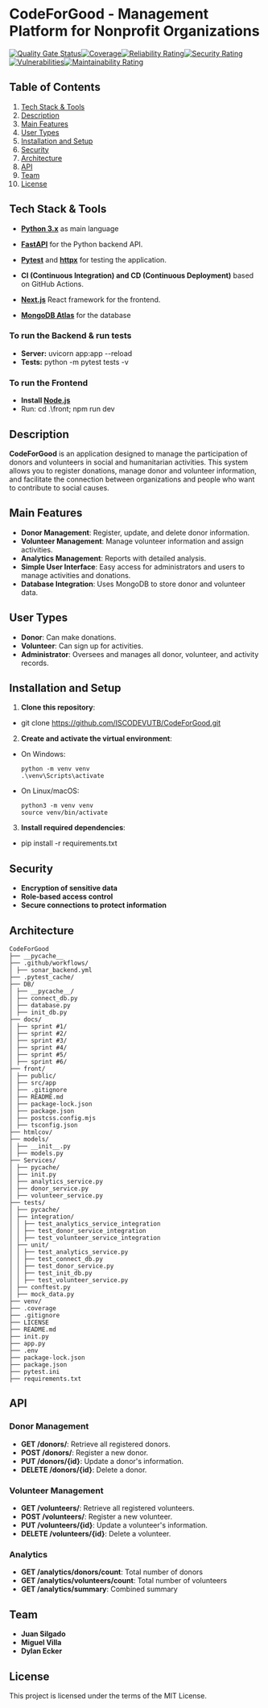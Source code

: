 # CodeForGood - Management Platform for Nonprofit Organizations
[![Quality Gate Status](https://sonarcloud.io/api/project_badges/measure?project=ISCODEVUTB_CodeForGood&metric=alert_status)](https://sonarcloud.io/summary/new_code?id=ISCODEVUTB_CodeForGood)[![Coverage](https://sonarcloud.io/api/project_badges/measure?project=ISCODEVUTB_CodeForGood&metric=coverage)](https://sonarcloud.io/summary/new_code?id=ISCODEVUTB_CodeForGood)[![Reliability Rating](https://sonarcloud.io/api/project_badges/measure?project=ISCODEVUTB_CodeForGood&metric=reliability_rating)](https://sonarcloud.io/summary/new_code?id=ISCODEVUTB_CodeForGood)[![Security Rating](https://sonarcloud.io/api/project_badges/measure?project=ISCODEVUTB_CodeForGood&metric=security_rating)](https://sonarcloud.io/summary/new_code?id=ISCODEVUTB_CodeForGood)[![Vulnerabilities](https://sonarcloud.io/api/project_badges/measure?project=ISCODEVUTB_CodeForGood&metric=vulnerabilities)](https://sonarcloud.io/summary/new_code?id=ISCODEVUTB_CodeForGood)[![Maintainability Rating](https://sonarcloud.io/api/project_badges/measure?project=ISCODEVUTB_CodeForGood&metric=sqale_rating)](https://sonarcloud.io/summary/new_code?id=ISCODEVUTB_CodeForGood)


## Table of Contents

1. [Tech Stack & Tools](#tech-stack--tools)
2. [Description](#description)
3. [Main Features](#main-features)
4. [User Types](#user-types)
5. [Installation and Setup](#installation-and-setup)
6. [Security](#security)
7. [Architecture](#architecture)
8. [API](#api)
9. [Team](#team)
10. [License](#license)

## Tech Stack & Tools
 - **[Python 3.x](https://www.python.org/)** as main language

 - **[FastAPI](https://fastapi.tiangolo.com/)** for the Python backend API.  
 
 - **[Pytest](https://docs.pytest.org/en/stable/)** and **[httpx](https://www.python-httpx.org/)** for testing the application.  
 
 - **CI (Continuous Integration) and CD (Continuous Deployment)** based on GitHub Actions.

 - **[Next.js](https://nextjs.org/**)** React framework for the frontend.

 - **[MongoDB Atlas](https://www.mongodb.com/en/atlas)** for the database

### To run the Backend & run tests
- **Server:** uvicorn app:app --reload
- **Tests:** python -m pytest tests -v

### To run the Frontend
- **Install [Node.js](https://nodejs.org/en)**
- Run: cd .\front; npm run dev

## Description

**CodeForGood** is an application designed to manage the participation of donors and volunteers in social and humanitarian activities. This system allows you to register donations, manage donor and volunteer information, and facilitate the connection between organizations and people who want to contribute to social causes.

## Main Features

- **Donor Management**: Register, update, and delete donor information.
- **Volunteer Management**: Manage volunteer information and assign activities.
- **Analytics Management**: Reports with detailed analysis.
- **Simple User Interface**: Easy access for administrators and users to manage activities and donations.
- **Database Integration**: Uses MongoDB to store donor and volunteer data.

## User Types

- **Donor**: Can make donations.
- **Volunteer**: Can sign up for activities.
- **Administrator**: Oversees and manages all donor, volunteer, and activity records.

## Installation and Setup

1. **Clone this repository**:
- git clone https://github.com/ISCODEVUTB/CodeForGood.git

2. **Create and activate the virtual environment**:

- On Windows:
  ```
  python -m venv venv
  .\venv\Scripts\activate
  ```

- On Linux/macOS:
  ```
  python3 -m venv venv
  source venv/bin/activate
  ```

3. **Install required dependencies**:
- pip install -r requirements.txt

## Security

- **Encryption of sensitive data**
- **Role-based access control**
- **Secure connections to protect information**

## Architecture
```
CodeForGood
├── __pycache__
├── .github/workflows/
│ ├── sonar_backend.yml
├── .pytest_cache/
├── DB/
│ ├── __pycache__/
│ ├── connect_db.py
│ ├── database.py
│ ├── init_db.py
├── docs/
│ ├── sprint #1/
│ ├── sprint #2/
│ ├── sprint #3/
│ ├── sprint #4/
│ ├── sprint #5/
│ ├── sprint #6/
├── front/
│ ├── public/
│ ├── src/app
│ ├── .gitignore
│ ├── README.md
│ ├── package-lock.json
│ ├── package.json
│ ├── postcss.config.mjs  
│ ├── tsconfig.json
├── htmlcov/
├── models/
│ ├── __init__.py
│ ├── models.py
├── Services/
│ ├── pycache/
│ ├── init.py
│ ├── analytics_service.py
│ ├── donor_service.py
│ ├── volunteer_service.py
├── tests/
│ ├── pycache/
│ ├── integration/
│ │ ├── test_analytics_service_integration
│ │ ├── test_donor_service_integration
│ │ ├── test_volunteer_service_integration
│ ├── unit/
│ │ ├── test_analytics_service.py
│ │ ├── test_connect_db.py
│ │ ├── test_donor_service.py
│ │ ├── test_init_db.py
│ │ ├── test_volunteer_service.py
│ ├── conftest.py
│ ├── mock_data.py
├── venv/
├── .coverage
├── .gitignore
├── LICENSE
├── README.md
├── init.py
├── app.py
├── .env
├── package-lock.json
├── package.json
├── pytest.ini
├── requirements.txt
```
## API
### Donor Management

- **GET /donors/**: Retrieve all registered donors.
- **POST /donors/**: Register a new donor.
- **PUT /donors/{id}**: Update a donor's information.
- **DELETE /donors/{id}**: Delete a donor.

### Volunteer Management

- **GET /volunteers/**: Retrieve all registered volunteers.
- **POST /volunteers/**: Register a new volunteer.
- **PUT /volunteers/{id}**: Update a volunteer's information.
- **DELETE /volunteers/{id}**: Delete a volunteer.

### Analytics

- **GET /analytics/donors/count**: Total number of donors
- **GET /analytics/volunteers/count**: Total number of volunteers
- **GET /analytics/summary**: Combined summary

## Team

- **Juan Silgado**
- **Miguel Villa**
- **Dylan Ecker**

## License

This project is licensed under the terms of the MIT License.
